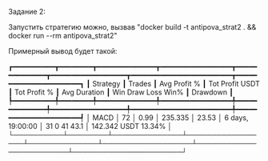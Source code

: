 Задание 2:

Запустить стратегию можно, вызвав "docker build -t antipova_strat2 . && docker run --rm antipova_strat2"

Примерный вывод будет такой:

┏━━━━━━━━━━┳━━━━━━━━┳━━━━━━━━━━━━━━┳━━━━━━━━━━━━━━━━━┳━━━━━━━━━━━━━━┳━━━━━━━━━━━━━━━━━━┳━━━━━━━━━━━━━━━━━━━━━━━━┳━━━━━━━━━━━━━━━━━━━━━━┓
┃ Strategy ┃ Trades ┃ Avg Profit % ┃ Tot Profit USDT ┃ Tot Profit % ┃     Avg Duration ┃  Win  Draw  Loss  Win% ┃             Drawdown ┃
┡━━━━━━━━━━╇━━━━━━━━╇━━━━━━━━━━━━━━╇━━━━━━━━━━━━━━━━━╇━━━━━━━━━━━━━━╇━━━━━━━━━━━━━━━━━━╇━━━━━━━━━━━━━━━━━━━━━━━━╇━━━━━━━━━━━━━━━━━━━━━━┩
│     MACD │     72 │         0.99 │         235.335 │        23.53 │ 6 days, 19:00:00 │   31     0    41  43.1 │ 142.342 USDT  13.34% │
└──────────┴────────┴──────────────┴─────────────────┴──────────────┴──────────────────┴────────────────────────┴──────────────────────┘